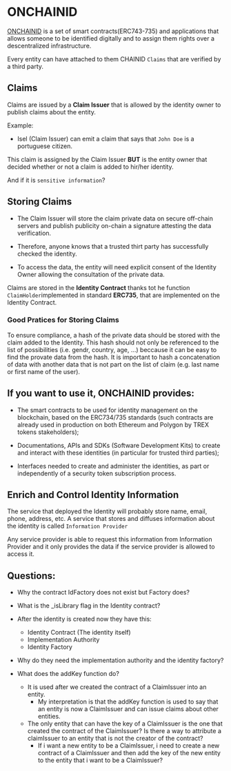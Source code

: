 # ONCHAINID

[ONCHAINID](https://docs.onchainid.com/docs/concepts/intro) is a set of smart contracts(ERC743-735) and applications that allows someone to be identified digitally and to assign them rights over a descentralized infrastructure.

Every entity can have attached to them CHAINID `Claims` that are verified by a third party.

## Claims

Claims are issued by a **Claim Issuer** that is allowed by the identity owner to publish claims about the entity.

Example:

- Isel (Claim Issuer) can emit a claim that says that `John Doe` is a portuguese citizen.

This claim is assigned by the Claim Issuer **BUT** is the entity owner that decided whether or not a claim is added to hir/her identity.

And if it is `sensitive information`?

## Storing Claims

- The Claim Issuer will store the claim private data on secure off-chain servers and publish publicity on-chain a signature attesting the data verification.

- Therefore, anyone knows that a trusted thirt party has successfully checked the identity.

- To access the data, the entity will need explicit consent of the Identity Owner allowing the consultation of the private data.

Claims are stored in the **Identity Contract** thanks tot he function `ClaimHolder`implemented in standard **ERC735**, that are implemented on the Identity Contract.

### Good Pratices for Storing Claims

To ensure compliance, a hash of the private data should be stored with the claim added to the Identity. This hash should not only be referenced to the list of possibilities (i.e. gendr, country, age, ...) beccause it can be easy to find the provate data from the hash. It is important to hash a concatenation of data with another data that is not part on the list of claim (e.g. last name or first name of the user).

## If you want to use it, ONCHAINID provides:

- The smart contracts to be used for identity management on the blockchain, based on the ERC734/735 standards (such contracts are already used in production on both Ethereum and Polygon by TREX tokens stakeholders);

- Documentations, APIs and SDKs (Software Development Kits) to create and interact with these identities (in particular for trusted third parties);

- Interfaces needed to create and administer the identities, as part or independently of a security token subscription process.

## Enrich and Control Identity Information

The service that deployed the Identity will probably store name, email, phone, address, etc. A service that stores and diffuses information about the identity is called `Information Provider`

Any service provider is able to request this information from Information Provider and it only provides the data if the service provider is allowed to access it.


## Questions:

- Why the contract IdFactory does not exist but Factory does?
- What is the _isLibrary flag in the Identity contract? 
- After the identity is created now they have this:
  - Identity Contract (The identity itself)
  - Implementation Authority 
  - Identity Factory 
- Why do they need the implementation authority and the identity factory?

- What does the addKey function do?
  - It is used after we created the contract of a ClaimIssuer into an entity.
    - My interpretation is that the addKey function is used to say that an entity is now a ClaimIssuer and can issue claims about other entities.
  - The only entity that can have the key of a ClaimIssuer is the one that created the contract of the ClaimIssuer? Is there a way to attribute a claimIssuer to an entity that is not the creator of the contract?
    - If i want a new entity to be a ClaimIssuer, i need to create a new contract of a ClaimIssuer and then add the key of the new entity to the entity that i want to be a ClaimIssuer?

